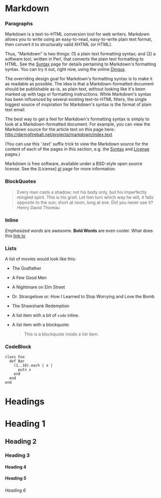 # Markdown

### Paragraphs

Markdown is a text-to-HTML conversion tool for web writers. Markdown
allows you to write using an easy-to-read, easy-to-write plain text
format, then convert it to structurally valid XHTML (or HTML).

Thus, "Markdown" is two things: (1) a plain text formatting syntax;
and (2) a software tool, written in Perl, that converts the plain text
formatting to HTML. See the [Syntax][] page for details pertaining to
Markdown's formatting syntax. You can try it out, right now, using the
online [Dingus][].

  [syntax]: /projects/markdown/syntax
  [dingus]: /projects/markdown/dingus

The overriding design goal for Markdown's formatting syntax is to make
it as readable as possible. The idea is that a Markdown-formatted
document should be publishable as-is, as plain text, without looking
like it's been marked up with tags or formatting instructions. While
Markdown's syntax has been influenced by several existing text-to-HTML
filters, the single biggest source of inspiration for Markdown's
syntax is the format of plain text email.

The best way to get a feel for Markdown's formatting syntax is simply
to look at a Markdown-formatted document. For example, you can view
the Markdown source for the article text on this page here:
<http://daringfireball.net/projects/markdown/index.text>

(You can use this '.text' suffix trick to view the Markdown source for
the content of each of the pages in this section, e.g. the
[Syntax][s_src] and [License][l_src] pages.)

  [s_src]: /projects/markdown/syntax.text
  [l_src]: /projects/markdown/license.text

Markdown is free software, available under a BSD-style open source
license. See the [License] [pl] page for more information.

  [pl]: /projects/markdown/license

### BlockQuotes

> Every man casts a shadow; not his body only, but his imperfectly mingled spirit. This is his grief. Let him turn which way he will, it falls opposite to the sun; short at noon, long at eve. Did you never see it?
> Henry David Thoreau 

### Inline 

_Emphasized words_ are awesome.
__Bold Words__ are even cooler.
What does this [link to](#)

### Lists

A list of movies would look like this:

* The Godfather
* A Few Good Men
* A Nightmare on Elm Street
* Dr. Strangelove or: How I Learned to Stop Worrying and Love the Bomb
* The Shawshank Redemption
* A list item with a bit of `code` inline.

* A list item with a blockquote:
  > This is a blockquote
  > inside a list item.

### CodeBlock 

    class Foo
      def Bar
        (1..10).each | x |
          puts x
        end
      end
    end

# Headings

# Heading 1

## Heading 2

### Heading 3

#### Heading 4

##### Heading 5

###### Heading 6


